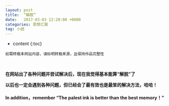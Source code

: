 ```yaml
---
layout: post
title:  “解脱”
date:   2017-03-03 12:20:00 +0800
categories: 思想汇报
tag: 小结
---
```


* content
{:toc}


`如需转载本网站内容，请标明转载来源，且保持作品完整性`

&nbsp;

**在网站出了各种问题并尝试解决后，现在我觉得基本能算“解脱”了**

**以后也一定会遇到各种问题，但已经会了最有效也是最笨的解决方法，哈哈！**

#### In addition，remember “The palest ink is better than the best memory！” ####